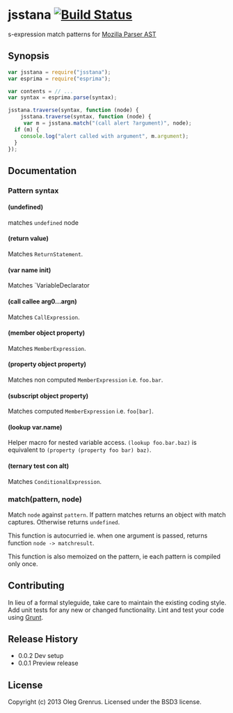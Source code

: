 # jsstana [![Build Status](https://secure.travis-ci.org/phadej/jsstana.png?branch=master)](http://travis-ci.org/phadej/jsstana)

s-expression match patterns for [Mozilla Parser AST](https://developer.mozilla.org/en-US/docs/SpiderMonkey/Parser_API)

## Synopsis

```javascript
var jsstana = require("jsstana");
var esprima = require("esprima");

var contents = // ...
var syntax = esprima.parse(syntax);

jsstana.traverse(syntax, function (node) {
    jsstana.traverse(syntax, function (node) {
     var m = jsstana.match("(call alert ?argument)", node);
  if (m) {
    console.log("alert called with argument", m.argument);
  }
});
```

## Documentation
### Pattern syntax
#### (undefined)

matches `undefined` node
#### (return value)

Matches `ReturnStatement`.
#### (var name init)

Matches `VariableDeclarator
#### (call callee arg0...argn)

Matches `CallExpression`.
#### (member object property)

Matches `MemberExpression`.

#### (property object property)

Matches non computed `MemberExpression` i.e. `foo.bar`.

#### (subscript object property)

Matches computed `MemberExpression` i.e. `foo[bar]`.
#### (lookup var.name)

Helper macro for nested variable access.
`(lookup foo.bar.baz)` is equivalent to `(property (property foo bar) baz)`.
#### (ternary test con alt)

Matches `ConditionalExpression`.
### match(pattern, node)

Match `node` against `pattern`.
If pattern matches returns an object with match captures.
Otherwise returns `undefined`.

This function is autocurried ie. when one argument is passed, returns function `node -> matchresult`.

This function is also memoized on the pattern, ie each pattern is compiled only once.
## Contributing

In lieu of a formal styleguide, take care to maintain the existing coding style.
Add unit tests for any new or changed functionality.
Lint and test your code using [Grunt](http://gruntjs.com/).

## Release History

- 0.0.2 Dev setup
- 0.0.1 Preview release

## License

Copyright (c) 2013 Oleg Grenrus.
Licensed under the BSD3 license.
